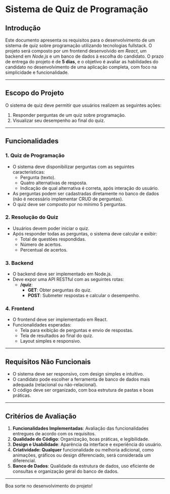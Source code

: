 # Sistema de Quiz de Programação

## Introdução

Este documento apresenta os requisitos para o desenvolvimento de um sistema de quiz sobre programação utilizando tecnologias fullstack. O projeto será composto por um frontend desenvolvido em *React*, um backend em *Node.js* e um banco de dados à escolha do candidato. O prazo de entrega do projeto é de **5 dias**, e o objetivo é avaliar as habilidades do candidato no desenvolvimento de uma aplicação completa, com foco na simplicidade e funcionalidade.

---

## Escopo do Projeto

O sistema de quiz deve permitir que usuários realizem as seguintes ações:

1. Responder perguntas de um quiz sobre programação.
2. Visualizar seu desempenho ao final do quiz.

---

## Funcionalidades

### 1. Quiz de Programação

- O sistema deve disponibilizar perguntas com as seguintes características:
  - Pergunta (texto).
  - Quatro alternativas de resposta.
  - Indicação de qual alternativa é correta, após interação do usuário.
- As perguntas podem ser cadastradas diretamente no banco de dados (não é necessário implementar CRUD de perguntas).
- O quiz deve ser composto por no mínimo 5 perguntas.

### 2. Resolução do Quiz

- Usuários devem poder iniciar o quiz.
- Após responder todas as perguntas, o sistema deve calcular e exibir:
  - Total de questões respondidas.
  - Número de acertos.
  - Percentual de acertos.

### 3. Backend

- O backend deve ser implementado em Node.js.
- Deve expor uma API RESTful com as seguintes rotas:
  - **/quiz**:
    - **GET**: Obter perguntas do quiz.
    - **POST**: Submeter respostas e calcular o desempenho.

### 4. Frontend

- O frontend deve ser implementado em React.
- Funcionalidades esperadas:
  - Tela para exibição de perguntas e envio de respostas.
  - Tela de resultados ao final do quiz.
  - Layout simples e responsivo.

---

## Requisitos Não Funcionais

- O sistema deve ser responsivo, com design simples e intuitivo.
- O candidato pode escolher a ferramenta de banco de dados mais adequada (relacional ou não-relacional).
- O código deve ser organizado, com boa estrutura de pastas e boas práticas.

---

## Critérios de Avaliação

1. **Funcionalidades Implementadas**: Avaliação das funcionalidades entregues de acordo com os requisitos.
2. **Qualidade do Código**: Organização, boas práticas, e legibilidade.
3. **Design e Usabilidade**: Aparência da interface e experiência do usuário.
4. **Criatividade: Qualquer** funcionalidade ou melhoria adicional, como animações, gráficos ou design diferenciado, será considerada um diferencial.
5. **Banco de Dados**: Qualidade da estrutura de dados, uso eficiente de consultas e organização geral do banco de dados.

---

Boa sorte no desenvolvimento do projeto!
